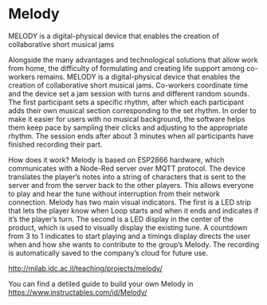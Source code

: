 # Melody
MELODY is a digital-physical device that enables the creation of collaborative short musical jams


Alongside the many advantages and technological solutions that allow work from home,
the difficulty of formulating and creating life support among co-workers remains. 
MELODY is a digital-physical device that enables the creation of collaborative short musical jams. 
Co-workers coordinate time and the device set a jam session with turns and different random sounds. The first participant sets a specific rhythm, 
after which each participant adds their own musical section corresponding to the set rhythm. In order to make it easier for users with no musical background,
the software helps them keep pace by sampling their clicks and adjusting to the appropriate rhythm.
The session ends after about 3 minutes when all participants have finished recording their part.

How does it work?
Melody is based on ESP2866 hardware, which communicates with a Node-Red server over MQTT protocol.
The device translates the player’s notes into a string of characters that is sent to the server and from the server back to the other players. 
This allows everyone to play and hear the tune without interruption from their network connection.
Melody has two main visual indicators. The first is a LED strip that lets the player know when Loop starts and when it ends and indicates if it’s the player’s turn. 
The second is a LED display in the center of the product, which is used to visually display the existing tune. 
A countdown from 3 to 1 indicates to start playing and a timings display directs the user when and how she wants to contribute to the group’s Melody. 
The recording is automatically saved to the company’s cloud for future use.

http://milab.idc.ac.il/teaching/projects/melody/

You can find a detiled guide to build your own Melody in https://www.instructables.com/id/Melody/
